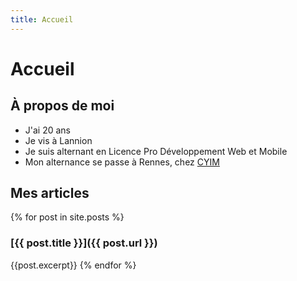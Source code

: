 ```yaml
---
title: Accueil
---
```

# Accueil

## À propos de moi
  * J'ai 20 ans
  * Je vis à Lannion
  * Je suis alternant en Licence Pro Développement Web et Mobile
  * Mon alternance se passe à Rennes, chez [CYIM](https://www.cyim.com/)

## Mes articles
{% for post in site.posts %}
### [{{ post.title }}]({{ post.url }})
{{post.excerpt}}
{% endfor %}
